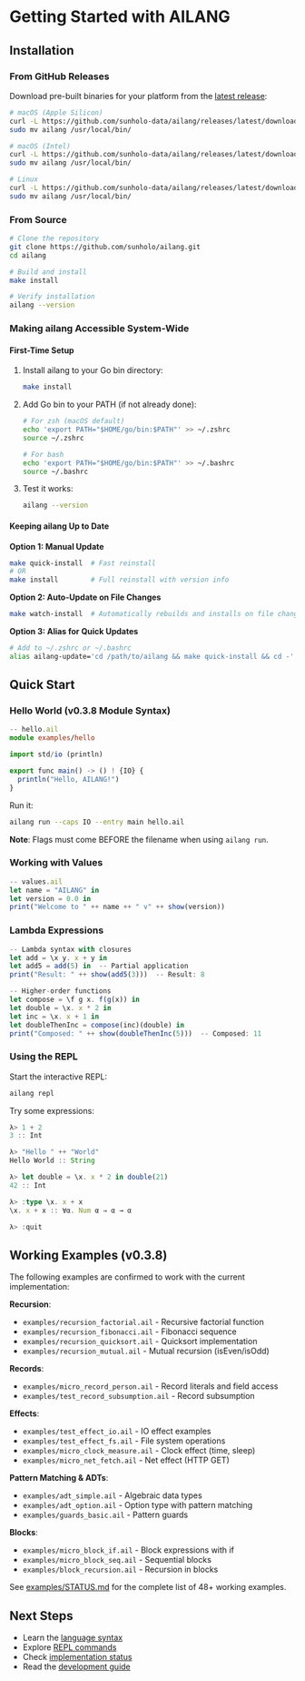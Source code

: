 # Getting Started with AILANG

## Installation

### From GitHub Releases

Download pre-built binaries for your platform from the [latest release](https://github.com/sunholo-data/ailang/releases/latest):

```bash
# macOS (Apple Silicon)
curl -L https://github.com/sunholo-data/ailang/releases/latest/download/ailang-darwin-arm64.tar.gz | tar -xz
sudo mv ailang /usr/local/bin/

# macOS (Intel)  
curl -L https://github.com/sunholo-data/ailang/releases/latest/download/ailang-darwin-amd64.tar.gz | tar -xz
sudo mv ailang /usr/local/bin/

# Linux
curl -L https://github.com/sunholo-data/ailang/releases/latest/download/ailang-linux-amd64.tar.gz | tar -xz
sudo mv ailang /usr/local/bin/
```

### From Source

```bash
# Clone the repository
git clone https://github.com/sunholo/ailang.git
cd ailang

# Build and install
make install

# Verify installation
ailang --version
```

### Making ailang Accessible System-Wide

#### First-Time Setup
1. Install ailang to your Go bin directory:
   ```bash
   make install
   ```

2. Add Go bin to your PATH (if not already done):
   ```bash
   # For zsh (macOS default)
   echo 'export PATH="$HOME/go/bin:$PATH"' >> ~/.zshrc
   source ~/.zshrc
   
   # For bash
   echo 'export PATH="$HOME/go/bin:$PATH"' >> ~/.bashrc
   source ~/.bashrc
   ```

3. Test it works:
   ```bash
   ailang --version
   ```

#### Keeping ailang Up to Date

**Option 1: Manual Update**
```bash
make quick-install  # Fast reinstall
# OR
make install        # Full reinstall with version info
```

**Option 2: Auto-Update on File Changes**
```bash
make watch-install  # Automatically rebuilds and installs on file changes
```

**Option 3: Alias for Quick Updates**
```bash
# Add to ~/.zshrc or ~/.bashrc
alias ailang-update='cd /path/to/ailang && make quick-install && cd -'
```

## Quick Start

### Hello World (v0.3.8 Module Syntax)

```typescript
-- hello.ail
module examples/hello

import std/io (println)

export func main() -> () ! {IO} {
  println("Hello, AILANG!")
}
```

Run it:
```bash
ailang run --caps IO --entry main hello.ail
```

**Note**: Flags must come BEFORE the filename when using `ailang run`.

### Working with Values

```typescript
-- values.ail
let name = "AILANG" in
let version = 0.0 in
print("Welcome to " ++ name ++ " v" ++ show(version))
```

### Lambda Expressions

```typescript
-- Lambda syntax with closures
let add = \x y. x + y in
let add5 = add(5) in  -- Partial application
print("Result: " ++ show(add5(3)))  -- Result: 8

-- Higher-order functions
let compose = \f g x. f(g(x)) in
let double = \x. x * 2 in
let inc = \x. x + 1 in
let doubleThenInc = compose(inc)(double) in
print("Composed: " ++ show(doubleThenInc(5)))  -- Composed: 11
```

### Using the REPL

Start the interactive REPL:
```bash
ailang repl
```

Try some expressions:
```typescript
λ> 1 + 2
3 :: Int

λ> "Hello " ++ "World"
Hello World :: String

λ> let double = \x. x * 2 in double(21)
42 :: Int

λ> :type \x. x + x
\x. x + x :: ∀α. Num α ⇒ α → α

λ> :quit
```

## Working Examples (v0.3.8)

The following examples are confirmed to work with the current implementation:

**Recursion**:
- `examples/recursion_factorial.ail` - Recursive factorial function
- `examples/recursion_fibonacci.ail` - Fibonacci sequence
- `examples/recursion_quicksort.ail` - Quicksort implementation
- `examples/recursion_mutual.ail` - Mutual recursion (isEven/isOdd)

**Records**:
- `examples/micro_record_person.ail` - Record literals and field access
- `examples/test_record_subsumption.ail` - Record subsumption

**Effects**:
- `examples/test_effect_io.ail` - IO effect examples
- `examples/test_effect_fs.ail` - File system operations
- `examples/micro_clock_measure.ail` - Clock effect (time, sleep)
- `examples/micro_net_fetch.ail` - Net effect (HTTP GET)

**Pattern Matching & ADTs**:
- `examples/adt_simple.ail` - Algebraic data types
- `examples/adt_option.ail` - Option type with pattern matching
- `examples/guards_basic.ail` - Pattern guards

**Blocks**:
- `examples/micro_block_if.ail` - Block expressions with if
- `examples/micro_block_seq.ail` - Sequential blocks
- `examples/block_recursion.ail` - Recursion in blocks

See [examples/STATUS.md](https://github.com/sunholo-data/ailang/blob/main/examples/STATUS.md) for the complete list of 48+ working examples.

## Next Steps

- Learn the [language syntax](../reference/language-syntax.md)
- Explore [REPL commands](../reference/repl-commands.md)
- Check [implementation status](../reference/implementation-status.md)
- Read the [development guide](./development.md)